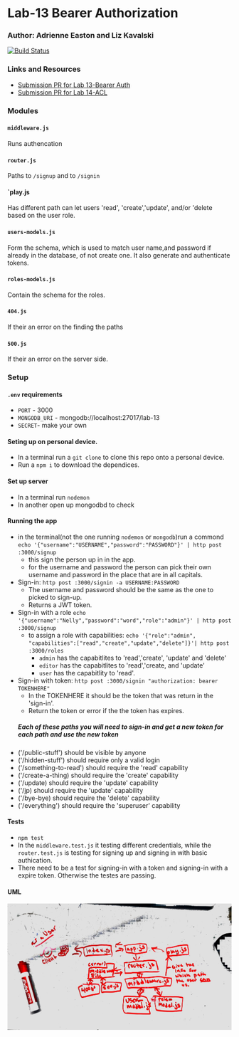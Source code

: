 # Lab-13 Bearer Authorization
### Author: Adrienne Easton and Liz Kavalski
[![Build Status](https://travis-ci.com/liz-kavalski-401-advanced-javascript/lab-13.svg?branch=master)](https://travis-ci.com/liz-kavalski-401-advanced-javascript/lab-13)
### Links and Resources
* [Submission PR for Lab 13-Bearer Auth](https://github.com/liz-kavalski-401-advanced-javascript/lab-13/pull/4)
* [Submission PR for Lab 14-ACL](https://github.com/liz-kavalski-401-advanced-javascript/lab-13/pull/5)

### Modules
#### `middleware.js`
Runs authencation 
#### `router.js`
Paths to `/signup` and to `/signin`
#### `play.js
Has different path can let users 'read', 'create','update', and/or 'delete based on the user role. 
#### `users-models.js`
Form the schema, which is used to match user name,and password if already in the database, of not create one. It also generate and authenticate tokens.
#### `roles-models.js`
Contain the schema for the roles.
#### `404.js`
If their an error on the finding the paths
#### `500.js`
If their an error on the server side.


### Setup
#### `.env` requirements
* `PORT` - 3000
* `MONGODB_URI` - mongodb://localhost:27017/lab-13
* `SECRET`- make your own
#### Seting up on personal device.
* In a terminal run a `git clone` to clone this repo onto a personal device.
* Run a `npm i` to download the dependices.
#### Set up server
* In a terminal run `nodemon` 
* In another open up mongodbd to check 

#### Running the app
* in the terminal(not the one running `nodemon` or `mongodb`)run a commond `echo '{"username":"USERNAME","password":"PASSWORD"}' | http post :3000/signup`
  * this sign the person up in in the app.
  * for the username and password the person can pick their own username and password in the place that are in all capitals.
* Sign-in: `http post :3000/signin -a USERNAME:PASSWORD`
  * The username and password should be the same as the one to picked to sign-up.
  * Returns a JWT token.
* Sign-in with a role `echo '{"username":"Nelly","password":"word","role":"admin"}' | http post :3000/signup`
   * to assign a role with capabilities: `echo '{"role":"admin", "capabilities":["read","create","update","delete"]}'| http post :3000/roles`
     * `admin` has the capabitlites to 'read','create', 'update' and 'delete'
     * `editor` has the capabitlites to 'read','create, and 'update'
     * `user` has the capabitlity to 'read'.
* Sign-in with token: `http post :3000/signin "authorization: bearer TOKENHERE"`
  * In the TOKENHERE it should be the token that was return in the 'sign-in'.
  * Return the token or error if the the token has expires.
  ##### Each of these paths you _will_ need to sign-in and get a new token for each path and use the new token 
* ('/public-stuff') should be visible by anyone
* ('/hidden-stuff') should require only a valid login
* ('/something-to-read') should require the 'read' capability
* ('/create-a-thing) should require the 'create' capability
* ('/update) should require the 'update' capability
* ('/jp) should require the 'update' capability
* ('/bye-bye) should require the 'delete' capability
* ('/everything') should require the 'superuser' capability
  
#### Tests
* `npm test`
* In the `middleware.test.js` it testing different credentials, while the `router.test.js` is testing for signing up and signing in with basic authication.
* There need to be a test for signing-in with a token and signing-in with a expire token. Otherwise the testes are passing.

#### UML
![UML lab 13](https://github.com/liz-kavalski-401-advanced-javascript/lab-13/blob/master/Lab%2013(1)-med.jpg)
